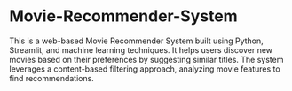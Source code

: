 # Movie-Recommender-System
This is a web-based Movie Recommender System built using Python, Streamlit, and machine learning techniques. It helps users discover new movies based on their preferences by suggesting similar titles. The system leverages a content-based filtering approach, analyzing movie features to find recommendations.
